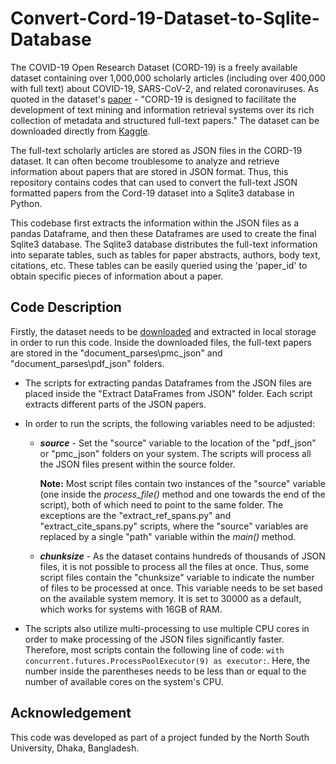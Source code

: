 # Convert-Cord-19-Dataset-to-Sqlite-Database

The COVID-19 Open Research Dataset (CORD-19) is a freely available dataset containing over 1,000,000 scholarly articles (including over 400,000 with full text) about COVID-19, SARS-CoV-2, and related coronaviruses. As quoted in the dataset's [paper](https://arxiv.org/pdf/2004.10706) - "CORD-19 is designed to facilitate the development of text mining and information retrieval systems over its rich collection of metadata and structured full-text papers." The dataset can be downloaded directly from [Kaggle](https://www.kaggle.com/datasets/allen-institute-for-ai/CORD-19-research-challenge).

The full-text scholarly articles are stored as JSON files in the CORD-19 dataset. It can often become troublesome to analyze and retrieve information about papers that are stored in JSON format. Thus, this repository contains codes that can used to convert the full-text JSON formatted papers from the Cord-19 dataset into a Sqlite3 database in Python. 

This codebase first extracts the information within the JSON files as a pandas Dataframe, and then these Dataframes are used to create the final Sqlite3 database. The Sqlite3 database distributes the full-text information into separate tables, such as tables for paper abstracts, authors, body text, citations, etc. These tables can be easily queried using the 'paper_id' to obtain specific pieces of information about a paper.

## Code Description

Firstly, the dataset needs to be [downloaded](https://www.kaggle.com/datasets/allen-institute-for-ai/CORD-19-research-challenge) and extracted in local storage in order to run this code. Inside the downloaded files, the full-text papers are stored in the "document_parses\\pmc_json" and "document_parses\\pdf_json" folders.

- The scripts for extracting pandas Dataframes from the JSON files are placed inside the "Extract DataFrames from JSON" folder. Each script extracts different parts of the JSON papers.
- In order to run the scripts, the following variables need to be adjusted:
  - __*source*__ - Set the "source" variable to the location of the "pdf_json" or "pmc_json" folders on your system. The scripts will process all the JSON files present within the source folder.

    **Note:** Most script files contain two instances of the "source" variable (one inside the *process_file()* method and one towards the end of the script), both of which need to point to the same folder. The exceptions are the "extract_ref_spans.py" and "extract_cite_spans.py" scripts, where the "source" variables are replaced by a single "path" variable within the *main()* method.
    
  - __*chunksize*__ - As the dataset contains hundreds of thousands of JSON files, it is not possible to process all the files at once. Thus, some script files contain the "chunksize" variable to indicate the number of files to be processed at once. This variable needs to be set based on the available system memory. It is set to 30000 as a default, which works for systems with 16GB of RAM.

- The scripts also utilize multi-processing to use multiple CPU cores in order to make processing of the JSON files significantly faster. Therefore, most scripts contain the following line of code: ``with concurrent.futures.ProcessPoolExecutor(9) as executor:``. Here, the number inside the parentheses needs to be less than or equal to the number of available cores on the system's CPU.

## Acknowledgement

This code was developed as part of a project funded by the North South University, Dhaka, Bangladesh.
